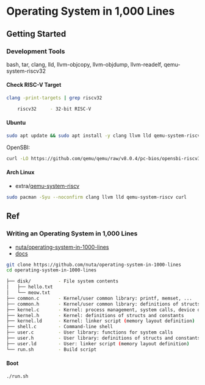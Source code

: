 # Operating System in 1,000 Lines

## Getting Started

### Development Tools

bash, tar, clang, lld, llvm-objcopy, llvm-objdump, llvm-readelf, qemu-system-riscv32

#### Check RISC-V Target

```bash
clang -print-targets | grep riscv32

    riscv32     - 32-bit RISC-V
```

#### Ubuntu

```bash
sudo apt update && sudo apt install -y clang llvm lld qemu-system-riscv32 curl
```

OpenSBI:

```bash
curl -LO https://github.com/qemu/qemu/raw/v8.0.4/pc-bios/opensbi-riscv32-generic-fw_dynamic.bin
```

#### Arch Linux

- extra/[qemu-system-riscv](https://archlinux.org/packages/extra/x86_64/qemu-system-riscv/)

```bash
sudo pacman -Syu --noconfirm clang llvm lld qemu-system-riscv curl
```

## Ref

### Writing an Operating System in 1,000 Lines

- [nuta/operating-system-in-1000-lines](https://github.com/nuta/operating-system-in-1000-lines)
- [docs](https://operating-system-in-1000-lines.vercel.app/en/)

```bash
git clone https://github.com/nuta/operating-system-in-1000-lines
cd operating-system-in-1000-lines
```

```bash
├── disk/          - File system contents
│   ├── hello.txt
│   └── meow.txt
├── common.c       - Kernel/user common library: printf, memset, ...
├── common.h       - Kernel/user common library: definitions of structs and constants
├── kernel.c       - Kernel: process management, system calls, device drivers, file system
├── kernel.h       - Kernel: definitions of structs and constants
├── kernel.ld      - Kernel: linker script (memory layout definition)
├── shell.c        - Command-line shell
├── user.c         - User library: functions for system calls
├── user.h         - User library: definitions of structs and constants
├── user.ld        - User: linker script (memory layout definition)
└── run.sh         - Build script
```

#### Boot

```bash
./run.sh
```

